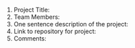 1. Project Title: 
2. Team Members: 
3. One sentence description of the project:
4. Link to repository for project: 
5. Comments:
